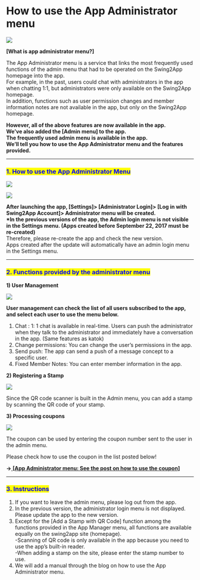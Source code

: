 # How to use the App Administrator menu

![](https://support.swing2app.com/wp-content/uploads/2018/10/app\_admin.png)

**\[What is app administrator menu?]**

The App Administrator menu is a service that links the most frequently used functions of the admin menu that had to be operated on the Swing2App homepage into the app.\
For example, in the past, users could chat with administrators in the app when chatting 1:1, but administrators were only available on the Swing2App homepage.\
In addition, functions such as user permission changes and member information notes are not available in the app, but only on the Swing2App homepage.

**However, all of the above features are now available in the app.**\
**We’ve also added the \[Admin menu] to the app.** \
**The frequently used admin menu is available in the app.** \
**We’ll tell you how to use the App Administrator menu and the features provided.**

***

### <mark style="color:blue;">**1. How to use the App Administrator Menu**</mark>

![](https://support.swing2app.com/wp-content/uploads/2018/10/admin1.png)

![](https://support.swing2app.com/wp-content/uploads/2018/10/m3@3x.png)

**After launching the app, \[Settings]> \[Administrator Login]> \[Log in with Swing2App Account]> Administrator menu will be created.** \
**\*In the previous versions of the app, the Admin login menu is not visible in the Settings menu. (Apps created before September 22, 2017 must be re-created)** \
Therefore, please re-create the app and check the new version. \
Apps created after the update will automatically have an admin login menu in the Settings menu.

***

### <mark style="color:blue;">**2. Functions provided by the administrator menu**</mark>

**1) User Management**

![](https://support.swing2app.com/wp-content/uploads/2018/10/admin2.png)

**User management can check the list of all users subscribed to the app, and select each user to use the menu below.**&#x20;

1. Chat : 1: 1 chat is available in real-time. Users can push the administrator when they talk to the administrator and immediately have a conversation in the app. (Same features as katok)&#x20;
2. Change permissions: You can change the user’s permissions in the app.&#x20;
3. Send push: The app can send a push of a message concept to a specific user.
4. Fixed Member Notes: You can enter member information in the app.

**2) Registering a Stamp**

![](https://support.swing2app.com/wp-content/uploads/2018/10/admin3.png)

Since the QR code scanner is built in the Admin menu, you can add a stamp by scanning the QR code of your stamp.

**3) Processing coupons**

![](https://support.swing2app.com/wp-content/uploads/2018/10/coup.png)

The coupon can be used by entering the coupon number sent to the user in the admin menu.

Please check how to use the coupon in the list posted below!

**→**[ **\[**](https://support.swing2app.com/documentation/appmanage/service/coupon/)[**App Administrator menu: See the post on how to use the coupon\]**](../appmanage/service/coupon.md)

***



### <mark style="color:blue;">**3. Instructions**</mark>

1. If you want to leave the admin menu, please log out from the app.&#x20;
2. In the previous version, the administrator login menu is not displayed. Please update the app to the new version.&#x20;
3. Except for the \[Add a Stamp with QR Code] function among the functions provided in the App Manager menu, all functions are available equally on the swing2app site (homepage).\
   \-Scanning of QR code is only available in the app because you need to use the app’s built-in reader.\
   \-When adding a stamp on the site, please enter the stamp number to use.&#x20;
4. We will add a manual through the blog on how to use the App Administrator menu.
